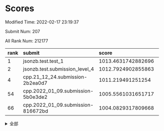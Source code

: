 # Scores

Modified Time: 2022-02-17 23:19:37

Submit Num: 207

All Rank Num: 212177

| rank |               submit               |       score        |       sigma        | pk_num |
| :--- | :--------------------------------- | :----------------- | :----------------- | :----- |
| 1    | jsonzb.test.test_1                 | 1013.4631742882696 | 0.7890012370254352 | 4097   |
| 2    | jsonzb.test.submission_level_4     | 1012.7924902855863 | 0.7956624314297503 | 4095   |
| 4    | cpp.21_12_24.submission-2b2ea0d7   | 1011.219491251254  | 0.7826716686789031 | 4107   |
| 54   | cpp.2022_01_09.submission-5b0e3de2 | 1005.5561031651717 | 0.7203815716300402 | 4102   |
| 66   | cpp.2022_01_09.submission-816672bd | 1004.0829317809668 | 0.7140253805227526 | 4104   |


<details>
<summary>全部</summary>

| rank |                 submit                 |       score        |       sigma        | pk_num |
| :--- | :------------------------------------- | :----------------- | :----------------- | :----- |
| 1    | jsonzb.test.test_1                     | 1013.4631742882696 | 0.7890012370254352 | 4097   |
| 2    | jsonzb.test.submission_level_4         | 1012.7924902855863 | 0.7956624314297503 | 4095   |
| 3    | gobigger.level_3.submission_level_3_4  | 1011.5239898527069 | 0.7738965096872412 | 4103   |
| 4    | cpp.21_12_24.submission-2b2ea0d7       | 1011.219491251254  | 0.7826716686789031 | 4107   |
| 5    | gobigger.level_3.submission_level_3_14 | 1011.1090899263679 | 0.7775175513127945 | 4099   |
| 6    | gobigger.level_3.submission_level_3_39 | 1010.9835147571773 | 0.753679316478243  | 4104   |
| 7    | gobigger.level_3.submission_level_3_31 | 1010.916595235923  | 0.7571864802647438 | 4097   |
| 8    | gobigger.level_3.submission_level_3_30 | 1010.891438272553  | 0.7522166335204596 | 4102   |
| 9    | gobigger.level_3.submission_level_3_27 | 1010.8723362213799 | 0.7500288324721547 | 4099   |
| 10   | gobigger.level_3.submission_level_3_20 | 1010.850970820644  | 0.7565054740822976 | 4100   |
| 11   | gobigger.level_3.submission_level_3_33 | 1010.7803027033852 | 0.7437544071553219 | 4100   |
| 12   | gobigger.level_3.submission_level_3_42 | 1010.7700505401392 | 0.7698128694385635 | 4106   |
| 13   | gobigger.level_3.submission_level_3_13 | 1010.7426846855074 | 0.7545875911234697 | 4098   |
| 14   | gobigger.level_3.submission_level_3_15 | 1010.728169290994  | 0.7430791170297012 | 4101   |
| 15   | gobigger.level_3.submission_level_3_1  | 1010.7049414630993 | 0.7431473797076438 | 4101   |
| 16   | gobigger.level_3.submission_level_3_11 | 1010.6078967394445 | 0.7638944058545558 | 4100   |
| 17   | gobigger.level_3.submission_level_3_17 | 1010.5897486373699 | 0.7711674178308372 | 4099   |
| 18   | gobigger.level_3.submission_level_3_49 | 1010.452840304744  | 0.7525111354385136 | 4097   |
| 19   | gobigger.level_3.submission_level_3_29 | 1010.4007636312889 | 0.746067631013009  | 4095   |
| 20   | gobigger.level_3.submission_level_3_36 | 1010.2928176470732 | 0.7743314608038365 | 4096   |
| 21   | gobigger.level_3.submission_level_3_48 | 1010.2597310625804 | 0.764345164274084  | 4098   |
| 22   | gobigger.level_3.submission_level_3_10 | 1010.2525929674194 | 0.7653795957155576 | 4101   |
| 23   | gobigger.level_3.submission_level_3_35 | 1010.2503781274183 | 0.7803386857428845 | 4101   |
| 24   | gobigger.level_3.submission_level_3_23 | 1010.2148660336804 | 0.7556980874276052 | 4102   |
| 25   | gobigger.level_3.submission_level_3_28 | 1010.2001826798542 | 0.7353571002297429 | 4098   |
| 26   | gobigger.level_3.submission_level_3_44 | 1010.1610010916637 | 0.7910252140001889 | 4097   |
| 27   | gobigger.level_3.submission_level_3_9  | 1010.1427354688149 | 0.759055537525262  | 4100   |
| 28   | gobigger.level_3.submission_level_3_34 | 1010.1269458963332 | 0.7633280554922425 | 4100   |
| 29   | gobigger.level_3.submission_level_3_32 | 1010.0213017124584 | 0.7609491533238575 | 4097   |
| 30   | gobigger.level_3.submission_level_3_37 | 1009.9807825433332 | 0.7454358422008769 | 4107   |
| 31   | gobigger.level_3.submission_level_3_18 | 1009.978080456638  | 0.7724198535671482 | 4097   |
| 32   | gobigger.level_3.submission_level_3_46 | 1009.8907278352478 | 0.7653586539650887 | 4095   |
| 33   | gobigger.level_3.submission_level_3_47 | 1009.8561752178348 | 0.7781693995376058 | 4102   |
| 34   | gobigger.level_3.submission_level_3_0  | 1009.8430444876901 | 0.7609769073854917 | 4101   |
| 35   | gobigger.level_3.submission_level_3_19 | 1009.7297775237946 | 0.7453862878239563 | 4102   |
| 36   | gobigger.level_3.submission_level_3_41 | 1009.6821533027768 | 0.7664912749291929 | 4100   |
| 37   | gobigger.level_3.submission_level_3_7  | 1009.6755403257872 | 0.7580313221896514 | 4100   |
| 38   | gobigger.level_3.submission_level_3_16 | 1009.6684239562491 | 0.7744060785737539 | 4099   |
| 39   | gobigger.level_3.submission_level_3_12 | 1009.6358625141022 | 0.7422915665145173 | 4094   |
| 40   | gobigger.level_3.submission_level_3_3  | 1009.6330006737624 | 0.7508519689140137 | 4111   |
| 41   | gobigger.level_3.submission_level_3_8  | 1009.5550615009066 | 0.7511285482124261 | 4100   |
| 42   | gobigger.level_3.submission_level_3_22 | 1009.5439842258395 | 0.7496523794421552 | 4103   |
| 43   | gobigger.level_3.submission_level_3_6  | 1009.5300710251568 | 0.7484744176887161 | 4101   |
| 44   | gobigger.level_3.submission_level_3_25 | 1009.4354949694074 | 0.74121938840378   | 4101   |
| 45   | gobigger.level_3.submission_level_3_24 | 1009.4333091847053 | 0.7352379489075836 | 4098   |
| 46   | gobigger.level_3.submission_level_3_38 | 1009.3741796955009 | 0.762155518524753  | 4104   |
| 47   | gobigger.level_3.submission_level_3_2  | 1009.2575233770981 | 0.7599131638268678 | 4103   |
| 48   | gobigger.level_3.submission_level_3_26 | 1009.2553272937457 | 0.767039396874083  | 4104   |
| 49   | gobigger.level_3.submission_level_3_45 | 1009.2021431895145 | 0.7392028387141163 | 4100   |
| 50   | gobigger.level_3.submission_level_3_40 | 1009.1704966253038 | 0.7329778914804282 | 4099   |
| 51   | gobigger.level_3.submission_level_3_21 | 1008.9673305078067 | 0.771783514508373  | 4100   |
| 52   | gobigger.level_3.submission_level_3_43 | 1008.9074389603683 | 0.7593469058495985 | 4098   |
| 53   | gobigger.level_3.submission_level_3_5  | 1008.2926232895824 | 0.7480284715803242 | 4104   |
| 54   | cpp.2022_01_09.submission-5b0e3de2     | 1005.5561031651717 | 0.7203815716300402 | 4102   |
| 55   | gobigger.level_1.submission_level_1_15 | 1005.3620825208151 | 0.7360591519362646 | 4100   |
| 56   | gobigger.level_1.submission_level_1_16 | 1004.8726971096717 | 0.7257411423793529 | 4105   |
| 57   | gobigger.level_1.submission_level_1_18 | 1004.73548052054   | 0.7192385808155319 | 4101   |
| 58   | gobigger.level_1.submission_level_1_10 | 1004.584319382733  | 0.7173377740552996 | 4100   |
| 59   | gobigger.level_1.submission_level_1_31 | 1004.4981816810905 | 0.7196389474945778 | 4101   |
| 60   | gobigger.level_1.submission_level_1_43 | 1004.4156084832927 | 0.7193477397073024 | 4102   |
| 61   | gobigger.level_1.submission_level_1_5  | 1004.354953410402  | 0.7054969698351773 | 4101   |
| 62   | gobigger.level_1.submission_level_1_27 | 1004.2468137794106 | 0.7198129575170196 | 4103   |
| 63   | gobigger.level_1.submission_level_1_28 | 1004.1647414858912 | 0.7015483015951399 | 4099   |
| 64   | gobigger.level_1.submission_level_1_34 | 1004.1054577810867 | 0.7148644682830859 | 4098   |
| 65   | gobigger.level_1.submission_level_1_4  | 1004.1012201508829 | 0.7159543660523806 | 4099   |
| 66   | cpp.2022_01_09.submission-816672bd     | 1004.0829317809668 | 0.7140253805227526 | 4104   |
| 67   | gobigger.level_1.submission_level_1_26 | 1004.0305998781317 | 0.7253789888766329 | 4098   |
| 68   | gobigger.level_1.submission_level_1_35 | 1003.8648621722132 | 0.7223599377619606 | 4106   |
| 69   | gobigger.level_1.submission_level_1_19 | 1003.8306860263685 | 0.7136196537912555 | 4096   |
| 70   | gobigger.level_1.submission_level_1_13 | 1003.8107838683476 | 0.7181089737438653 | 4101   |
| 71   | gobigger.level_1.submission_level_1_23 | 1003.7694209525821 | 0.7094713582459216 | 4097   |
| 72   | gobigger.level_1.submission_level_1_30 | 1003.7692293232832 | 0.716429024209355  | 4104   |
| 73   | gobigger.level_1.submission_level_1_42 | 1003.7572569572707 | 0.7286699097228003 | 4095   |
| 74   | gobigger.level_1.submission_level_1_49 | 1003.7392131009547 | 0.7183666670667817 | 4105   |
| 75   | gobigger.level_1.submission_level_1_21 | 1003.5489761297514 | 0.7222934941644464 | 4100   |
| 76   | gobigger.level_1.submission_level_1_39 | 1003.5423364087135 | 0.7186875593460769 | 4103   |
| 77   | gobigger.level_1.submission_level_1_12 | 1003.5395983581644 | 0.725550449138533  | 4100   |
| 78   | gobigger.level_1.submission_level_1_40 | 1003.5283179282115 | 0.710760704061666  | 4104   |
| 79   | gobigger.level_1.submission_level_1_6  | 1003.5018769244614 | 0.7205254457192954 | 4101   |
| 80   | gobigger.level_1.submission_level_1_3  | 1003.4461614304419 | 0.7232759635296929 | 4104   |
| 81   | gobigger.level_1.submission_level_1_20 | 1003.429666895903  | 0.7167595246037297 | 4096   |
| 82   | gobigger.level_1.submission_level_1_48 | 1003.4270962594107 | 0.7069229888893578 | 4105   |
| 83   | gobigger.level_1.submission_level_1_46 | 1003.385487452617  | 0.7128236667136055 | 4096   |
| 84   | gobigger.level_1.submission_level_1_9  | 1003.2898770673421 | 0.7141344463002203 | 4096   |
| 85   | gobigger.level_1.submission_level_1_44 | 1003.2826620548306 | 0.7183952047227019 | 4104   |
| 86   | gobigger.level_1.submission_level_1_14 | 1003.188850542055  | 0.733206577994612  | 4098   |
| 87   | gobigger.level_1.submission_level_1_33 | 1003.08805446271   | 0.7128632946233905 | 4096   |
| 88   | gobigger.level_1.submission_level_1_36 | 1003.0745069610288 | 0.7104416112076742 | 4101   |
| 89   | gobigger.level_1.submission_level_1_24 | 1002.906284459397  | 0.716449955390836  | 4105   |
| 90   | gobigger.level_1.submission_level_1_41 | 1002.7739819697246 | 0.7176541573416686 | 4101   |
| 91   | gobigger.level_1.submission_level_1_7  | 1002.7620138720144 | 0.7150060318066732 | 4101   |
| 92   | gobigger.level_1.submission_level_1_2  | 1002.752526447561  | 0.7111945928867367 | 4099   |
| 93   | gobigger.level_1.submission_level_1_25 | 1002.7471504143276 | 0.7092312305428209 | 4096   |
| 94   | gobigger.level_1.submission_level_1_8  | 1002.7105698593142 | 0.7119427168081333 | 4095   |
| 95   | gobigger.level_1.submission_level_1_37 | 1002.6699546102284 | 0.7101780852844041 | 4105   |
| 96   | gobigger.level_1.submission_level_1_47 | 1002.6509179937013 | 0.7114641773957477 | 4096   |
| 97   | gobigger.level_1.submission_level_1_45 | 1002.6369712641233 | 0.7081886491436896 | 4100   |
| 98   | gobigger.level_1.submission_level_1_1  | 1002.4752381139926 | 0.7211890462116235 | 4101   |
| 99   | gobigger.level_1.submission_level_1_22 | 1002.4649264353809 | 0.7185028906253668 | 4093   |
| 100  | gobigger.level_1.submission_level_1_32 | 1002.3863387215216 | 0.713315377595106  | 4099   |
| 101  | gobigger.level_1.submission_level_1_0  | 1002.3788105428881 | 0.7129325728258331 | 4103   |
| 102  | gobigger.level_1.submission_level_1_11 | 1002.25329672788   | 0.7199382000406523 | 4101   |
| 103  | gobigger.level_1.submission_level_1_38 | 1002.2502527692205 | 0.7081541358307868 | 4103   |
| 104  | gobigger.level_1.submission_level_1_29 | 1002.1492416822513 | 0.7250091699437778 | 4099   |
| 105  | gobigger.level_1.submission_level_1_17 | 1001.8367501235089 | 0.7086632032673572 | 4100   |
| 106  | gobigger.random.submission_random_9    | 997.378337925548   | 0.7002313835477857 | 4098   |
| 107  | gobigger.random.submission_random_28   | 996.8648793565229  | 0.7080079380932307 | 4102   |
| 108  | gobigger.random.submission_random_32   | 996.7224431874799  | 0.719466292882542  | 4102   |
| 109  | gobigger.random.submission_random_37   | 996.6626318960483  | 0.7082393992204644 | 4100   |
| 110  | gobigger.random.submission_random_45   | 996.6342534804205  | 0.7058280944108958 | 4101   |
| 111  | gobigger.random.submission_random_11   | 996.6301370428716  | 0.7109647822152119 | 4107   |
| 112  | gobigger.random.submission_random_19   | 996.6168005460605  | 0.7091076019284079 | 4100   |
| 113  | gobigger.random.submission_random_1    | 996.5982841348522  | 0.7040987414574751 | 4092   |
| 114  | gobigger.random.submission_random_29   | 996.4564469180073  | 0.7066589827188868 | 4097   |
| 115  | gobigger.random.submission_random_17   | 996.4108272144922  | 0.6953978006011494 | 4098   |
| 116  | gobigger.random.submission_random_43   | 996.4084382747275  | 0.7038345530981204 | 4102   |
| 117  | gobigger.random.submission_random_49   | 996.4063247737291  | 0.7067287397923184 | 4103   |
| 118  | gobigger.random.submission_random_25   | 996.3801944185775  | 0.7013966228011336 | 4102   |
| 119  | gobigger.random.submission_random_12   | 996.3715195402265  | 0.7221576835428096 | 4100   |
| 120  | gobigger.random.submission_random_7    | 996.3133314262079  | 0.7108337497876913 | 4098   |
| 121  | gobigger.random.submission_random_34   | 996.3086294642893  | 0.7186008993916763 | 4099   |
| 122  | gobigger.random.submission_random_27   | 996.252507624957   | 0.7102227328363847 | 4096   |
| 123  | gobigger.random.submission_random_48   | 996.2469886951262  | 0.7088258256773444 | 4099   |
| 124  | gobigger.random.submission_random_13   | 996.2237657045978  | 0.7169799378654318 | 4099   |
| 125  | gobigger.random.submission_random_0    | 996.1789635234475  | 0.7032230588694808 | 4104   |
| 126  | gobigger.random.submission_random_38   | 996.1603038947234  | 0.7074130531206717 | 4103   |
| 127  | gobigger.random.submission_random_46   | 996.1465116698139  | 0.7058234090007405 | 4096   |
| 128  | gobigger.random.submission_random_15   | 996.0839181766142  | 0.7056224796296268 | 4099   |
| 129  | gobigger.random.submission_random_23   | 995.9768768026316  | 0.7106984692789382 | 4099   |
| 130  | gobigger.random.submission_random_47   | 995.9520521292001  | 0.7153527307511185 | 4103   |
| 131  | gobigger.random.submission_random_26   | 995.8845130531499  | 0.7227642548502888 | 4097   |
| 132  | gobigger.random.submission_random_31   | 995.8474405093764  | 0.7291584889124635 | 4105   |
| 133  | gobigger.random.submission_random_40   | 995.7734626712246  | 0.7314574318359535 | 4099   |
| 134  | gobigger.random.submission_random_20   | 995.7515205353104  | 0.7045640200876878 | 4102   |
| 135  | gobigger.random.submission_random_10   | 995.7078352443054  | 0.7096287678438961 | 4103   |
| 136  | gobigger.random.submission_random_14   | 995.6937933990685  | 0.7198745900553786 | 4102   |
| 137  | gobigger.random.submission_random_44   | 995.647276562778   | 0.7072312158996298 | 4096   |
| 138  | gobigger.random.submission_random_30   | 995.5565060167987  | 0.7089205642987434 | 4103   |
| 139  | gobigger.random.submission_random_3    | 995.523939434747   | 0.7135889070355843 | 4100   |
| 140  | gobigger.random.submission_random_2    | 995.5013039785784  | 0.6939180578602137 | 4098   |
| 141  | gobigger.random.submission_random_39   | 995.4338476281694  | 0.705406992755486  | 4098   |
| 142  | gobigger.random.submission_random_41   | 995.3125452885579  | 0.7037867361001858 | 4100   |
| 143  | gobigger.random.submission_random_22   | 995.298691834818   | 0.704719877200223  | 4099   |
| 144  | gobigger.random.submission_random_16   | 995.289509204591   | 0.7065534994779217 | 4104   |
| 145  | gobigger.random.submission_random_35   | 995.2409478387622  | 0.7121513572340908 | 4100   |
| 146  | gobigger.random.submission_random_33   | 995.1688653327772  | 0.7168133666978971 | 4105   |
| 147  | gobigger.random.submission_random_24   | 995.1412104191912  | 0.7063256276332497 | 4101   |
| 148  | gobigger.random.submission_random_4    | 995.1315782454261  | 0.7152987033110028 | 4101   |
| 149  | gobigger.random.submission_random_21   | 995.0021146431274  | 0.7249408668133999 | 4099   |
| 150  | gobigger.random.submission_random_8    | 994.9982825090221  | 0.7072176912474739 | 4098   |
| 151  | gobigger.random.submission_random_42   | 994.9643232385012  | 0.7232291076536717 | 4102   |
| 152  | gobigger.random.submission_random_18   | 994.9405660897279  | 0.7129357513397663 | 4100   |
| 153  | gobigger.random.submission_random_5    | 994.7162189585721  | 0.7228228780878017 | 4100   |
| 154  | gobigger.random.submission_random_36   | 994.6661341885668  | 0.7298226113205379 | 4098   |
| 155  | gobigger.random.submission_random_6    | 994.2733120806957  | 0.7324155341030643 | 4099   |
| 156  | gobigger.level_2.submission_level_2_17 | 993.9801952422926  | 0.7415508046011647 | 4104   |
| 157  | gobigger.level_2.submission_level_2_10 | 993.9628040439586  | 0.7318305096637326 | 4099   |
| 158  | gobigger.level_2.submission_level_2_47 | 993.907172940546   | 0.7351170339549116 | 4099   |
| 159  | gobigger.level_2.submission_level_2_40 | 993.7375704632511  | 0.744784259821125  | 4102   |
| 160  | gobigger.level_2.submission_level_2_49 | 993.5453218527482  | 0.740780110272284  | 4098   |
| 161  | gobigger.level_2.submission_level_2_24 | 993.4789041373934  | 0.7380541589640425 | 4101   |
| 162  | gobigger.level_2.submission_level_2_27 | 993.039710505291   | 0.7259222724713059 | 4098   |
| 163  | gobigger.level_2.submission_level_2_30 | 992.914220726249   | 0.7427419795847424 | 4100   |
| 164  | gobigger.level_2.submission_level_2_18 | 992.8483958818268  | 0.7455326371476372 | 4091   |
| 165  | gobigger.level_2.submission_level_2_2  | 992.839833106887   | 0.7519921822447473 | 4101   |
| 166  | gobigger.level_2.submission_level_2_33 | 992.7217797578014  | 0.734896058072987  | 4098   |
| 167  | gobigger.level_2.submission_level_2_13 | 992.6307520997731  | 0.7491607955965663 | 4103   |
| 168  | gobigger.level_2.submission_level_2_38 | 992.6187725989768  | 0.7421576211536729 | 4102   |
| 169  | gobigger.level_2.submission_level_2_35 | 992.5800058768149  | 0.761354495361889  | 4104   |
| 170  | gobigger.level_2.submission_level_2_26 | 992.4335745960009  | 0.7525165814684693 | 4102   |
| 171  | gobigger.level_2.submission_level_2_43 | 992.4117880020333  | 0.7450144784711747 | 4097   |
| 172  | gobigger.level_2.submission_level_2_5  | 992.3413963864333  | 0.7669886355116841 | 4100   |
| 173  | gobigger.level_2.submission_level_2_23 | 992.2505454966397  | 0.7470117413410724 | 4101   |
| 174  | gobigger.level_2.submission_level_2_41 | 992.1684511652657  | 0.754042088747428  | 4102   |
| 175  | gobigger.level_2.submission_level_2_11 | 992.1630652115726  | 0.7427252425316212 | 4100   |
| 176  | gobigger.level_2.submission_level_2_15 | 992.1365534513552  | 0.7346051723361747 | 4103   |
| 177  | gobigger.level_2.submission_level_2_39 | 992.1002014021914  | 0.7383979264821148 | 4097   |
| 178  | gobigger.level_2.submission_level_2_8  | 992.0952707574539  | 0.7444266083708126 | 4098   |
| 179  | gobigger.level_2.submission_level_2_42 | 992.0283587121148  | 0.7417635678950257 | 4101   |
| 180  | gobigger.level_2.submission_level_2_6  | 991.9555505321324  | 0.749470998776977  | 4094   |
| 181  | gobigger.level_2.submission_level_2_28 | 991.9074889823703  | 0.7342064041453283 | 4097   |
| 182  | gobigger.level_2.submission_level_2_45 | 991.8652441993532  | 0.7450749727510478 | 4102   |
| 183  | gobigger.level_2.submission_level_2_4  | 991.8154535053492  | 0.7339173088051318 | 4102   |
| 184  | gobigger.level_2.submission_level_2_16 | 991.8084794730694  | 0.7695612170139721 | 4103   |
| 185  | gobigger.level_2.submission_level_2_12 | 991.7935126380127  | 0.7354456715300557 | 4098   |
| 186  | gobigger.level_2.submission_level_2_19 | 991.7080183980049  | 0.7549483995376556 | 4092   |
| 187  | gobigger.level_2.submission_level_2_31 | 991.6534954617064  | 0.7711123841666542 | 4101   |
| 188  | gobigger.level_2.submission_level_2_9  | 991.6361242878115  | 0.7415739610018653 | 4103   |
| 189  | gobigger.level_2.submission_level_2_29 | 991.605353176393   | 0.7638275691546452 | 4102   |
| 190  | gobigger.level_2.submission_level_2_0  | 991.4997204682845  | 0.7453348620935288 | 4103   |
| 191  | gobigger.level_2.submission_level_2_7  | 991.4666309597184  | 0.7418739274488247 | 4101   |
| 192  | gobigger.level_2.submission_level_2_37 | 991.4459421854928  | 0.7245282076120101 | 4102   |
| 193  | gobigger.level_2.submission_level_2_22 | 991.4014312381003  | 0.7480495999117287 | 4097   |
| 194  | gobigger.level_2.submission_level_2_36 | 991.395774334673   | 0.7549905149410698 | 4096   |
| 195  | gobigger.level_2.submission_level_2_14 | 991.369144788453   | 0.7466157864291607 | 4099   |
| 196  | gobigger.level_2.submission_level_2_48 | 991.259223491163   | 0.7492614001770037 | 4100   |
| 197  | gobigger.level_2.submission_level_2_25 | 991.2448638281974  | 0.7585571840969234 | 4100   |
| 198  | gobigger.level_2.submission_level_2_21 | 991.1257732003667  | 0.7546025709195812 | 4102   |
| 199  | gobigger.level_2.submission_level_2_1  | 991.0545161996562  | 0.7554999342970959 | 4099   |
| 200  | gobigger.level_2.submission_level_2_32 | 991.017949441459   | 0.7403262916718147 | 4095   |
| 201  | gobigger.level_2.submission_level_2_34 | 991.0145815359419  | 0.7551330048435658 | 4096   |
| 202  | gobigger.level_2.submission_level_2_3  | 990.3668708282959  | 0.7656908377366027 | 4102   |
| 203  | gobigger.level_2.submission_level_2_20 | 990.1778960668664  | 0.7594651518267718 | 4102   |
| 204  | gobigger.level_2.submission_level_2_44 | 990.1536103717888  | 0.7677776614123111 | 4098   |
| 205  | gobigger.level_2.submission_level_2_46 | 988.5667009291886  | 0.7746064654235307 | 4095   |
| 206  | gobigger.none.submission_none_1        | 979.3864912765528  | 1.2008548271028605 | 4095   |
| 207  | gobigger.none.submission_none_0        | 974.8029639311989  | 1.595849238278938  | 4095   |

</details>